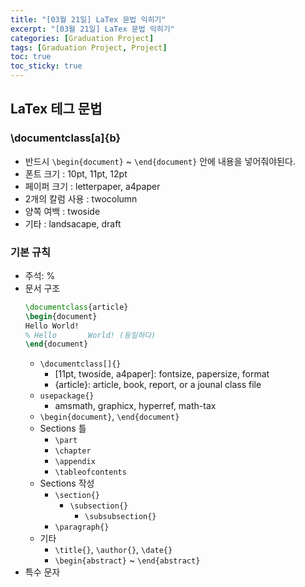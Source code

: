 ```yaml
---
title: "[03월 21일] LaTex 문법 익히기"
excerpt: "[03월 21일] LaTex 문법 익히기"
categories: [Graduation Project]
tags: [Graduation Project, Project]
toc: true
toc_sticky: true
---
```


## LaTex 테그 문법

### \documentclass[a]{b}

- 반드시 `\begin{document}` ~ `\end{document}` 안에 내용을 넣어줘야된다.
- 폰트 크기 : 10pt, 11pt, 12pt
- 페이퍼 크기 : letterpaper, a4paper
- 2개의 칼럼 사용 : twocolumn
- 양쪽 여백 : twoside
- 기타 : landsacape, draft

### 기본 규칙

- 주석: %
- 문서 구조
    ```latex
    \documentclass{article}
    \begin{document}
    Hello World!
    % Hello       World! (동일하다)
    \end{document}
    ```
    - `\documentclass[]{}`
        - [11pt, twoside, a4paper]: fontsize, papersize, format
        - {article}: article, book, report, or a jounal class file
    - `usepackage{}`
        - amsmath, graphicx, hyperref, math-tax
    - `\begin{document}`, `\end{document}`
    - Sections 틀
        - `\part`
        - `\chapter`
        - `\appendix`
        - `\tableofcontents`
    - Sections 작성
        - `\section{}`
            - `\subsection{}`
                - `\subsubsection{}`
        - `\paragraph{}`
    - 기타
        - `\title{}`, `\author{}`, `\date{}`
        - `\begin{abstract}` ~ `\end{abstract}`
- 특수 문자